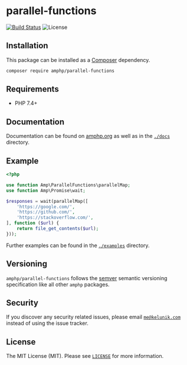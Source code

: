# parallel-functions

[![Build Status](https://img.shields.io/travis/amphp/parallel-functions/master.svg?style=flat-square)](https://travis-ci.org/amphp/parallel-functions)
![License](https://img.shields.io/badge/license-MIT-blue.svg?style=flat-square)

## Installation

This package can be installed as a [Composer](https://getcomposer.org/) dependency.

```bash
composer require amphp/parallel-functions
```

## Requirements

- PHP 7.4+

## Documentation

Documentation can be found on [amphp.org](https://amphp.org/parallel-functions/) as well as in the [`./docs`](./docs) directory.

## Example

```php
<?php

use function Amp\ParallelFunctions\parallelMap;
use function Amp\Promise\wait;

$responses = wait(parallelMap([
    'https://google.com/',
    'https://github.com/',
    'https://stackoverflow.com/',
], function ($url) {
    return file_get_contents($url);
}));
```

Further examples can be found in the [`./examples`](examples) directory.

## Versioning

`amphp/parallel-functions` follows the [semver](http://semver.org/) semantic versioning specification like all other `amphp` packages.

## Security

If you discover any security related issues, please email [`me@kelunik.com`](mailto:me@kelunik.com) instead of using the issue tracker.

## License

The MIT License (MIT). Please see [`LICENSE`](./LICENSE) for more information.

